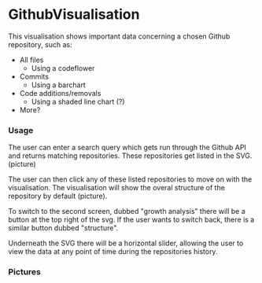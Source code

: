 # GithubVisualisation

This visualisation shows important data concerning a chosen Github repository, such as:
* All files
  * Using a codeflower
* Commits
  * Using a barchart
* Code additions/removals
  * Using a shaded line chart (?)
* More?

### Usage

The user can enter a search query which gets run through the Github API and returns matching repositories.
These repositories get listed in the SVG. (picture)

The user can then click any of these listed repositories to move on with the visualisation.
The visualisation will show the overal structure of the repository by default (picture).

To switch to the second screen, dubbed "growth analysis" there will be a button at the top right of the svg.
If the user wants to switch back, there is a similar button dubbed "structure".

Underneath the SVG there will be a horizontal slider, 
allowing the user to view the data at any point of time during the repositories history.

### Pictures
